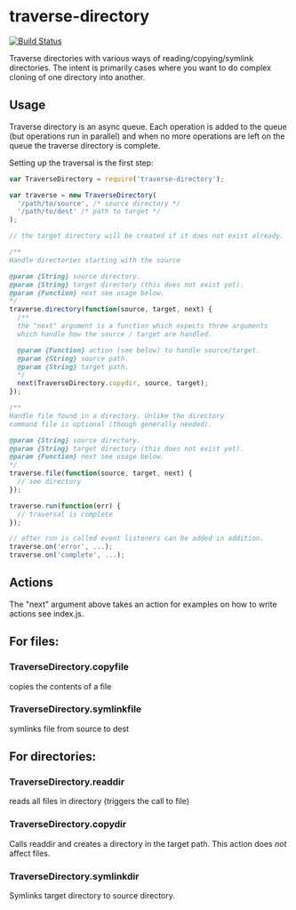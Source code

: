 traverse-directory
===============

[![Build
Status](https://travis-ci.org/lightsofapollo/traverse-directory.png)](https://travis-ci.org/lightsofapollo/traverse-directory)

Traverse directories with various ways of reading/copying/symlink directories.
The intent is primarily cases where you want to do complex cloning of one directory into another.

## Usage

Traverse directory is an async queue. Each operation is added to the
queue (but operations run in parallel) and when no more operations are
left on the queue the traverse directory is complete.

Setting up the traversal is the first step:

```js
var TraverseDirectory = require('traverse-directory');

var traverse = new TraverseDirectory(
  '/path/to/source', /* source directory */
  '/path/to/dest' /* path to target */
);

// the target directory will be created if it does not exist already.

/**
Handle directories starting with the source

@param {String} source directory.
@param {String} target directory (this does not exist yet).
@param {Function} next see usage below.
*/
traverse.directory(function(source, target, next) {
  /**
  the "next" argument is a function which expects three arguments
  which handle how the source / target are handled.

  @param {Function} action (see below) to handle source/target.
  @param {String} source path.
  @param {String} target path.
  */
  next(TraverseDirectory.copydir, source, target);
});

/** 
Handle file found in a directory. Unlike the directory 
command file is optional (though generally needed).

@param {String} source directory.
@param {String} target directory (this does not exist yet).
@param {Function} next see usage below.
*/
traverse.file(function(source, target, next) {
  // see directory
});

traverse.run(function(err) {
  // traversal is complete
});

// after run is called event listeners can be added in addition.
traverse.on('error', ...);
traverse.on('complete', ...);
```

## Actions

The "next" argument above takes an action for examples on how to
write actions see index.js.

## For files:

### TraverseDirectory.copyfile
copies the contents of a file

### TraverseDirectory.symlinkfile
symlinks file from source to dest

## For directories:

### TraverseDirectory.readdir
reads all files in directory (triggers the call to file)

### TraverseDirectory.copydir
Calls readdir and creates a directory in the target path.
This action does _not_ affect files.

### TraverseDirectory.symlinkdir
Symlinks target directory to source directory.
